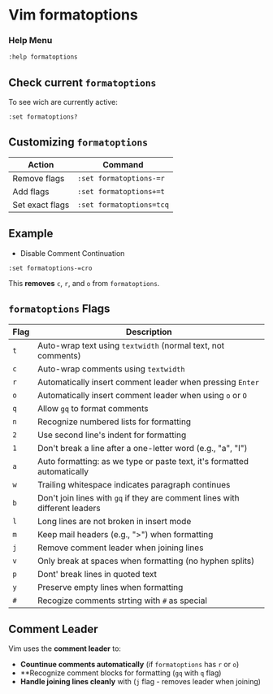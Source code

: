 # Vim formatoptions

### Help Menu
```bash
:help formatoptions
```
## Check current `formatoptions`
To see wich are currently active:
```vim
:set formatoptions?
```

## Customizing `formatoptions`
|Action|Command|
|---|---|
|Remove flags|`:set formatoptions-=r`|
|Add flags|`:set formatoptions+=t`|
|Set exact flags|`:set formatoptions=tcq`|

## Example
 * Disable Comment Continuation
```vim
:set formatoptions-=cro
```
This **removes** `c`, `r`, and `o` from `formatoptions`.

## `formatoptions` Flags
|Flag|Description|
|---|---|
|`t`|Auto-wrap text using `textwidth` (normal text, not comments)|
|`c`| Auto-wrap comments using `textwidth`|
|`r`|Automatically insert comment leader when pressing `Enter`|
|`o`|Automatically insert comment leader when using `o` or `O`|
|`q`|Allow `gq` to format comments|
|`n`|Recognize numbered lists for formatting|
|`2`|Use second line's indent for formatting|
|`1`|Don't break a line after a one-letter word (e.g., "a", "I")|
|`a`|Auto formatting: as we type or paste text, it's formatted automatically|
|`w`|Trailing whitespace indicates paragraph continues|
|`b`|Don't join lines with `gq` if they are comment lines with different leaders|
|`l`|Long lines are not broken in insert mode|
|`m`|Keep mail headers (e.g., ">") when formatting|
|`j`|Remove comment leader when joining lines|
|`v`|Only break at spaces when formatting (no hyphen splits)|
|`p`|Dont' break lines in quoted text|
|`y`|Preserve empty lines when formatting|
|`#`|Recogize comments strting with `#` as special|


## Comment Leader
Vim uses the **comment leader** to:
 * **Countinue comments automatically** (if `formatoptions` has `r` or `o`)
 * **Recognize comment blocks for formatting (`gq` with `q` flag)
 * **Handle joining lines cleanly** with (`j` flag - removes leader when joining)

